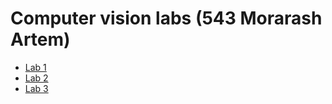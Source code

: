 # Computer vision labs (543 Morarash Artem)
- [Lab 1](https://colab.research.google.com/drive/18V9DD-3-Waj7d4edpOiErTR6uZT48S18?usp=sharing)
- [Lab 2](https://colab.research.google.com/drive/1FQ3f_iz19_78l3mbkUGO_tmrLaqyuL42?authuser=3#scrollTo=frNrCAjgR4e8)
- [Lab 3](https://colab.research.google.com/drive/1JkYtz0N6Js9Asx8_1JX5s_frvgRCipgO?authuser=3#scrollTo=jkwsfJztbuxO)
